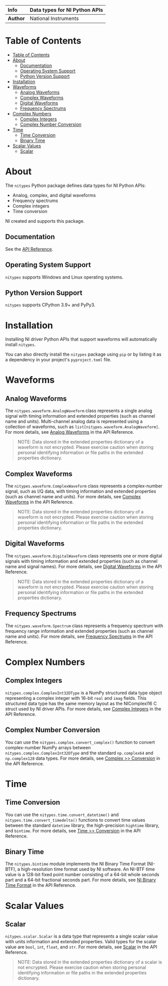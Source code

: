 | **Info**      | Data types for NI Python APIs |
| :------------ | :-----------------------------|
| **Author**    | National Instruments          |

# Table of Contents

- [Table of Contents](#table-of-contents)
- [About](#about)
  - [Documentation](#documentation)
  - [Operating System Support](#operating-system-support)
  - [Python Version Support](#python-version-support)
- [Installation](#installation)
- [Waveforms](#waveforms)
  - [Analog Waveforms](#analog-waveforms)
  - [Complex Waveforms](#complex-waveforms)
  - [Digital Waveforms](#digital-waveforms)
  - [Frequency Spectrums](#frequency-spectrums)
- [Complex Numbers](#complex-numbers)
  - [Complex Integers](#complex-integers)
  - [Complex Number Conversion](#complex-number-conversion)
- [Time](#time)
  - [Time Conversion](#time-conversion)
  - [Binary Time](#binary-time)
- [Scalar Values](#scalar-values)
  - [Scalar](#scalar)

# About

The `nitypes` Python package defines data types for NI Python APIs:

- Analog, complex, and digital waveforms
- Frequency spectrums
- Complex integers
- Time conversion

NI created and supports this package.

## Documentation

See the [API Reference](https://nitypes.readthedocs.io/).

## Operating System Support

`nitypes` supports Windows and Linux operating systems.

## Python Version Support

`nitypes` supports CPython 3.9+ and PyPy3.

# Installation

Installing NI driver Python APIs that support waveforms will automatically install `nitypes`.

You can also directly install the `nitypes` package using `pip` or by listing it as a dependency in
your project's `pyproject.toml` file.

# Waveforms

## Analog Waveforms

The `nitypes.waveform.AnalogWaveform` class represents a single analog signal with timing
information and extended properties (such as channel name and units). Multi-channel analog data is
represented using a collection of waveforms, such as `list[nitypes.waveform.AnalogWaveform]`. For
more details, see [Analog
Waveforms](https://nitypes.readthedocs.io/en/latest/autoapi/nitypes/waveform/index.html#analog-waveforms)
in the API Reference.

> NOTE: Data stored in the extended properties dictionary of a waveform is not encrypted. Please
exercise caution when storing personal identifying information or file paths in the extended
properties dictionary.

## Complex Waveforms

The `nitypes.waveform.ComplexWaveform` class represents a complex-number signal, such as I/Q data,
with timing information and extended properties (such as channel name and units). For more details,
see [Complex
Waveforms](https://nitypes.readthedocs.io/en/latest/autoapi/nitypes/waveform/index.html#complex-waveforms)
in the API Reference.

> NOTE: Data stored in the extended properties dictionary of a waveform is not encrypted. Please
exercise caution when storing personal identifying information or file paths in the extended
properties dictionary.

## Digital Waveforms

The `nitypes.waveform.DigitalWaveform` class represents one or more digital signals with timing
information and extended properties (such as channel name and signal names). For more details, see
[Digital
Waveforms](https://nitypes.readthedocs.io/en/latest/autoapi/nitypes/waveform/index.html#complex-waveforms)
in the API Reference.

> NOTE: Data stored in the extended properties dictionary of a waveform is not encrypted. Please
exercise caution when storing personal identifying information or file paths in the extended
properties dictionary.

## Frequency Spectrums

The `nitypes.waveform.Spectrum` class represents a frequency spectrum with frequency range
information and extended properties (such as channel name and units). For more details, see
[Frequency
Spectrums](https://nitypes.readthedocs.io/en/latest/autoapi/nitypes/waveform/index.html#frequency-spectrums)
in the API Reference.

# Complex Numbers

## Complex Integers

`nitypes.complex.ComplexInt32DType` is a NumPy structured data type object representing a complex
integer with 16-bit `real` and `imag` fields. This structured data type has the same memory layout
as the NIComplexI16 C struct used by NI driver APIs. For more details, see [Complex
Integers](https://nitypes.readthedocs.io/en/latest/autoapi/nitypes/complex/index.html#complex-integers)
in the API Reference.

## Complex Number Conversion

You can use the `nitypes.complex.convert_complex()` function to convert complex-number NumPy arrays
between `nitypes.complex.ComplexInt32DType` and the standard `np.complex64` and `np.complex128` data
types. For more details, see [Complex >>
Conversion](https://nitypes.readthedocs.io/en/latest/autoapi/nitypes/complex/index.html#conversion)
in the API Reference.

# Time

## Time Conversion

You can use the `nitypes.time.convert_datetime()` and `nitypes.time.convert_timedelta()` functions
to convert time values between the standard `datetime` library, the high-precision `hightime`
library, and `bintime`. For more details, see [Time >>
Conversion](https://nitypes.readthedocs.io/en/latest/autoapi/nitypes/time/index.html#conversion) in
the API Reference.

## Binary Time

The `nitypes.bintime` module implements the NI Binary Time Format (NI-BTF), a high-resolution time
format used by NI software. An NI-BTF time value is a 128-bit fixed point number consisting of a
64-bit whole seconds part and a 64-bit fractional seconds part. For more details, see [NI Binary
Time Format](https://nitypes.readthedocs.io/en/latest/autoapi/nitypes/bintime/index.html#ni-binary-time-format)
in the API Reference.

# Scalar Values

## Scalar

`nitypes.scalar.Scalar` is a data type that represents a single scalar value with units
information and extended properties. Valid types for the scalar value are `bool`, `int`, `float`,
and `str`. For more details, see
[Scalar](https://nitypes.readthedocs.io/en/latest/autoapi/nitypes/scalar/index.html#scalar) in the
API Reference.

> NOTE: Data stored in the extended properties dictionary of a scalar is not encrypted. Please
exercise caution when storing personal identifying information or file paths in the extended
properties dictionary.
